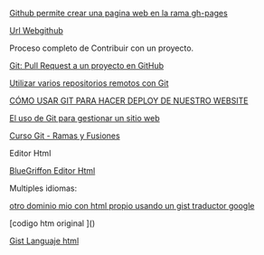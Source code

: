 [Github permite crear una pagina web en la rama  gh-pages](https://github.com/AprendizDeMaker/Coso-2/generated_pages/new?utf8=%E2%9C%93)

[Url Webgithub](https://aprendizdemaker.github.io/Coso-2/)


Proceso completo de Contribuir con un proyecto.

[Git: Pull Request a un proyecto en GitHub](https://www.youtube.com/watch?v=ZiXx7acOmy4)

[Utilizar varios repositorios remotos con Git](http://jonsegador.com/2014/06/utilizar-varios-repositorios-remotos-con-git/)

[CÓMO USAR GIT PARA HACER DEPLOY DE NUESTRO WEBSITE](http://www.jaimeolmo.com/2015/02/como-usar-git-para-hacer-deploy-de-nuestro-website/)

[El uso de Git para gestionar un sitio web](http://toroid.org/git-website-howto)

[Curso Git - Ramas y Fusiones](https://www.youtube.com/watch?v=-UQulO_0prM)

Editor Html

[BlueGriffon Editor Html](https://www.youtube.com/watch?v=FCo168f4O5I)

Multiples idiomas:

[otro dominio mio con html propio usando un gist traductor google](https://aprendizdemaker.github.io/coso/)

[codigo htm original ](<script src="https://gist.github.com/frosas/3029203.js"></script>)

[Gist Languaje html](https://gist.github.com/frosas/3029203#file-l-espolimetre-html)




